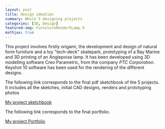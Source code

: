 ```yaml
---
layout: post
title: Design ideation
summary: Whole 5 designing projects
categories: [3D, Design]
featured-img: FurnitureRender5Lamp.9
mathjax: true
---
```


This project involves firstly origami, the development and design of natural form furniture and a toy "tech-deck" skatepark, prototyping of a Ray Marine and 3D printing of an Anglepoise lamp. It has been developed using 3D modelling software Creo Parametric, from the company *PTC Corporation*. Keyshot 10 software has been used for the rendering of the different designs.



The following link corresponds to the final pdf sketchbook of the 5 projects. It includes all the sketches, initial CAD designs, renders and prototyping photos



[My project sketchbook](https://jaimeechevarria.github.io/Design_Ideation.pdf)


The following link corresponds to the final portfolio.


[My project Portfolio](https://jaimeechevarria.github.io/PORTFOLIODesignIdeation.pdf)
